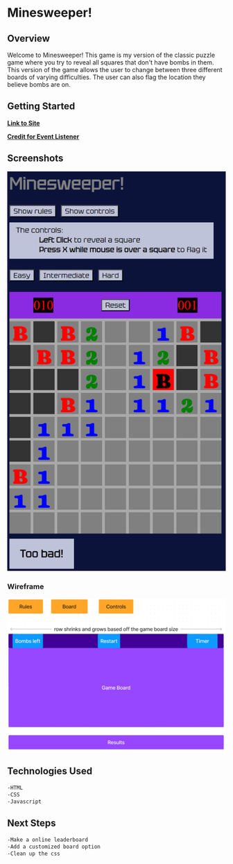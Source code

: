 # Minesweeper!

## Overview
Welcome to Minesweeper! This game is my version of the classic puzzle game where you try to reveal all squares that don't have bombs in them. This version of the game allows the user to change between three different boards of varying difficulties. The user can also flag the location they believe bombs are on.

## Getting Started
[**Link to Site**](https://agloo055.github.io/Minesweeper-Project-1/)

[**Credit for Event Listener**](https://stackoverflow.com/questions/70840870/trigger-click-on-keypress-on-hovered-element)

## Screenshots

![Screenshot](assets/images/Screenshot.png)

### Wireframe

![Wireframe](assets/images/Wireframe.png)

## Technologies Used
    -HTML
    -CSS
    -Javascript

## Next Steps
    -Make a online leaderboard
    -Add a customized board option
    -Clean up the css
